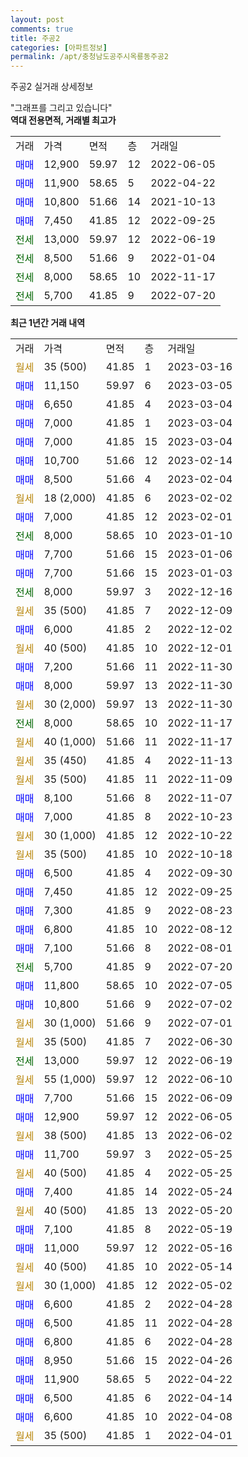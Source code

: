 ```yaml
---
layout: post
comments: true
title: 주공2
categories: [아파트정보]
permalink: /apt/충청남도공주시옥룡동주공2
---
```


주공2 실거래 상세정보

<script type="text/javascript">
  google.charts.load('current', {'packages':['line', 'corechart']});
  google.charts.setOnLoadCallback(drawChart);

  function drawChart() {
    var data = new google.visualization.DataTable();
    data.addColumn('date', '거래일');
    data.addColumn('number', "매매");
    data.addColumn('number', "전세");
    data.addColumn('number', "전매");

    data.addRows([[new Date(Date.parse("2023-03-16")), null, null, null], [new Date(Date.parse("2023-03-05")), 11150, null, null], [new Date(Date.parse("2023-03-04")), 6650, null, null], [new Date(Date.parse("2023-03-04")), 7000, null, null], [new Date(Date.parse("2023-03-04")), 7000, null, null], [new Date(Date.parse("2023-02-14")), 10700, null, null], [new Date(Date.parse("2023-02-04")), 8500, null, null], [new Date(Date.parse("2023-02-02")), null, null, null], [new Date(Date.parse("2023-02-01")), 7000, null, null], [new Date(Date.parse("2023-01-10")), null, 8000, null], [new Date(Date.parse("2023-01-06")), 7700, null, null], [new Date(Date.parse("2023-01-03")), 7700, null, null], [new Date(Date.parse("2022-12-16")), null, 8000, null], [new Date(Date.parse("2022-12-09")), null, null, null], [new Date(Date.parse("2022-12-02")), 6000, null, null], [new Date(Date.parse("2022-12-01")), null, null, null], [new Date(Date.parse("2022-11-30")), 7200, null, null], [new Date(Date.parse("2022-11-30")), 8000, null, null], [new Date(Date.parse("2022-11-30")), null, null, null], [new Date(Date.parse("2022-11-17")), null, 8000, null], [new Date(Date.parse("2022-11-17")), null, null, null], [new Date(Date.parse("2022-11-13")), null, null, null], [new Date(Date.parse("2022-11-09")), null, null, null], [new Date(Date.parse("2022-11-07")), 8100, null, null], [new Date(Date.parse("2022-10-23")), 7000, null, null], [new Date(Date.parse("2022-10-22")), null, null, null], [new Date(Date.parse("2022-10-18")), null, null, null], [new Date(Date.parse("2022-09-30")), 6500, null, null], [new Date(Date.parse("2022-09-25")), 7450, null, null], [new Date(Date.parse("2022-08-23")), 7300, null, null], [new Date(Date.parse("2022-08-12")), 6800, null, null], [new Date(Date.parse("2022-08-01")), 7100, null, null], [new Date(Date.parse("2022-07-20")), null, 5700, null], [new Date(Date.parse("2022-07-05")), 11800, null, null], [new Date(Date.parse("2022-07-02")), 10800, null, null], [new Date(Date.parse("2022-07-01")), null, null, null], [new Date(Date.parse("2022-06-30")), null, null, null], [new Date(Date.parse("2022-06-19")), null, 13000, null], [new Date(Date.parse("2022-06-10")), null, null, null], [new Date(Date.parse("2022-06-09")), 7700, null, null], [new Date(Date.parse("2022-06-05")), 12900, null, null], [new Date(Date.parse("2022-06-02")), null, null, null], [new Date(Date.parse("2022-05-25")), 11700, null, null], [new Date(Date.parse("2022-05-25")), null, null, null], [new Date(Date.parse("2022-05-24")), 7400, null, null], [new Date(Date.parse("2022-05-20")), null, null, null], [new Date(Date.parse("2022-05-19")), 7100, null, null], [new Date(Date.parse("2022-05-16")), 11000, null, null], [new Date(Date.parse("2022-05-14")), null, null, null], [new Date(Date.parse("2022-05-02")), null, null, null], [new Date(Date.parse("2022-04-28")), 6600, null, null], [new Date(Date.parse("2022-04-28")), 6500, null, null], [new Date(Date.parse("2022-04-28")), 6800, null, null], [new Date(Date.parse("2022-04-26")), 8950, null, null], [new Date(Date.parse("2022-04-22")), 11900, null, null], [new Date(Date.parse("2022-04-14")), 6500, null, null], [new Date(Date.parse("2022-04-08")), 6600, null, null], [new Date(Date.parse("2022-04-01")), null, null, null]]);

    var options = {
      hAxis: {
        format: 'yyyy/MM/dd'
      },    
      lineWidth: 0,
      pointsVisible: true,    
      title: '최근 1년간 유형별 실거래가 분포',
      legend: { position: 'bottom' }
    };

    var formatter = new google.visualization.NumberFormat({pattern:'###,###'} );
    formatter.format(data, 1);
    formatter.format(data, 2);
    
    setTimeout(function() {
        var chart = new google.visualization.LineChart(document.getElementById('columnchart_material'));
        chart.draw(data, (options));
        document.getElementById('loading').style.display = 'none';
    }, 200);
  }
</script>


<div id="loading" style="z-index:20; display: block; margin-left: 0px">"그래프를 그리고 있습니다"</div>
<div id="columnchart_material" style="width: 95%; margin-left: 0px; display: block"></div>
<!-- contents start -->
<b>역대 전용면적, 거래별 최고가</b>
<table class="sortable">
    <tr>
      <td>거래</td>
      <td>가격</td>
      <td>면적</td>
      <td>층</td>
      <td>거래일</td>
    </tr>
        <tr>
          <td><a style="color: blue">매매</a></td>
          <td>12,900</td>
          <td>59.97</td>
          <td>12</td>
          <td>2022-06-05</td>
        </tr>            <tr>
          <td><a style="color: blue">매매</a></td>
          <td>11,900</td>
          <td>58.65</td>
          <td>5</td>
          <td>2022-04-22</td>
        </tr>            <tr>
          <td><a style="color: blue">매매</a></td>
          <td>10,800</td>
          <td>51.66</td>
          <td>14</td>
          <td>2021-10-13</td>
        </tr>            <tr>
          <td><a style="color: blue">매매</a></td>
          <td>7,450</td>
          <td>41.85</td>
          <td>12</td>
          <td>2022-09-25</td>
        </tr>        
        <tr>
              <td><a style="color: darkgreen">전세</a></td>
              <td>13,000</td>
              <td>59.97</td>
              <td>12</td>
              <td>2022-06-19</td>
            </tr>            <tr>
              <td><a style="color: darkgreen">전세</a></td>
              <td>8,500</td>
              <td>51.66</td>
              <td>9</td>
              <td>2022-01-04</td>
            </tr>            <tr>
              <td><a style="color: darkgreen">전세</a></td>
              <td>8,000</td>
              <td>58.65</td>
              <td>10</td>
              <td>2022-11-17</td>
            </tr>            <tr>
              <td><a style="color: darkgreen">전세</a></td>
              <td>5,700</td>
              <td>41.85</td>
              <td>9</td>
              <td>2022-07-20</td>
            </tr>        
    
</table>

<b>최근 1년간 거래 내역</b>

<table class="sortable">
    <tr>
      <td>거래</td>
      <td>가격</td>
      <td>면적</td>
      <td>층</td>
      <td>거래일</td>
    </tr>
    <tr>
      <td><a style="color: darkgoldenrod">월세</a></td>
      <td>35 (500)</td>
      <td>41.85</td>
      <td>1</td>
      <td>2023-03-16</td>
    </tr>          <tr>
      <td><a style="color: blue">매매</a></td>
      <td>11,150</td>
      <td>59.97</td>
      <td>6</td>
      <td>2023-03-05</td>
    </tr>          <tr>
      <td><a style="color: blue">매매</a></td>
      <td>6,650</td>
      <td>41.85</td>
      <td>4</td>
      <td>2023-03-04</td>
    </tr>          <tr>
      <td><a style="color: blue">매매</a></td>
      <td>7,000</td>
      <td>41.85</td>
      <td>1</td>
      <td>2023-03-04</td>
    </tr>          <tr>
      <td><a style="color: blue">매매</a></td>
      <td>7,000</td>
      <td>41.85</td>
      <td>15</td>
      <td>2023-03-04</td>
    </tr>          <tr>
      <td><a style="color: blue">매매</a></td>
      <td>10,700</td>
      <td>51.66</td>
      <td>12</td>
      <td>2023-02-14</td>
    </tr>          <tr>
      <td><a style="color: blue">매매</a></td>
      <td>8,500</td>
      <td>51.66</td>
      <td>4</td>
      <td>2023-02-04</td>
    </tr>          <tr>
      <td><a style="color: darkgoldenrod">월세</a></td>
      <td>18 (2,000)</td>
      <td>41.85</td>
      <td>6</td>
      <td>2023-02-02</td>
    </tr>          <tr>
      <td><a style="color: blue">매매</a></td>
      <td>7,000</td>
      <td>41.85</td>
      <td>12</td>
      <td>2023-02-01</td>
    </tr>          <tr>
      <td><a style="color: darkgreen">전세</a></td>
      <td>8,000</td>
      <td>58.65</td>
      <td>10</td>
      <td>2023-01-10</td>
    </tr>          <tr>
      <td><a style="color: blue">매매</a></td>
      <td>7,700</td>
      <td>51.66</td>
      <td>15</td>
      <td>2023-01-06</td>
    </tr>          <tr>
      <td><a style="color: blue">매매</a></td>
      <td>7,700</td>
      <td>51.66</td>
      <td>15</td>
      <td>2023-01-03</td>
    </tr>          <tr>
      <td><a style="color: darkgreen">전세</a></td>
      <td>8,000</td>
      <td>59.97</td>
      <td>3</td>
      <td>2022-12-16</td>
    </tr>          <tr>
      <td><a style="color: darkgoldenrod">월세</a></td>
      <td>35 (500)</td>
      <td>41.85</td>
      <td>7</td>
      <td>2022-12-09</td>
    </tr>          <tr>
      <td><a style="color: blue">매매</a></td>
      <td>6,000</td>
      <td>41.85</td>
      <td>2</td>
      <td>2022-12-02</td>
    </tr>          <tr>
      <td><a style="color: darkgoldenrod">월세</a></td>
      <td>40 (500)</td>
      <td>41.85</td>
      <td>10</td>
      <td>2022-12-01</td>
    </tr>          <tr>
      <td><a style="color: blue">매매</a></td>
      <td>7,200</td>
      <td>51.66</td>
      <td>11</td>
      <td>2022-11-30</td>
    </tr>          <tr>
      <td><a style="color: blue">매매</a></td>
      <td>8,000</td>
      <td>59.97</td>
      <td>13</td>
      <td>2022-11-30</td>
    </tr>          <tr>
      <td><a style="color: darkgoldenrod">월세</a></td>
      <td>30 (2,000)</td>
      <td>59.97</td>
      <td>13</td>
      <td>2022-11-30</td>
    </tr>          <tr>
      <td><a style="color: darkgreen">전세</a></td>
      <td>8,000</td>
      <td>58.65</td>
      <td>10</td>
      <td>2022-11-17</td>
    </tr>          <tr>
      <td><a style="color: darkgoldenrod">월세</a></td>
      <td>40 (1,000)</td>
      <td>51.66</td>
      <td>11</td>
      <td>2022-11-17</td>
    </tr>          <tr>
      <td><a style="color: darkgoldenrod">월세</a></td>
      <td>35 (450)</td>
      <td>41.85</td>
      <td>4</td>
      <td>2022-11-13</td>
    </tr>          <tr>
      <td><a style="color: darkgoldenrod">월세</a></td>
      <td>35 (500)</td>
      <td>41.85</td>
      <td>11</td>
      <td>2022-11-09</td>
    </tr>          <tr>
      <td><a style="color: blue">매매</a></td>
      <td>8,100</td>
      <td>51.66</td>
      <td>8</td>
      <td>2022-11-07</td>
    </tr>          <tr>
      <td><a style="color: blue">매매</a></td>
      <td>7,000</td>
      <td>41.85</td>
      <td>8</td>
      <td>2022-10-23</td>
    </tr>          <tr>
      <td><a style="color: darkgoldenrod">월세</a></td>
      <td>30 (1,000)</td>
      <td>41.85</td>
      <td>12</td>
      <td>2022-10-22</td>
    </tr>          <tr>
      <td><a style="color: darkgoldenrod">월세</a></td>
      <td>35 (500)</td>
      <td>41.85</td>
      <td>10</td>
      <td>2022-10-18</td>
    </tr>          <tr>
      <td><a style="color: blue">매매</a></td>
      <td>6,500</td>
      <td>41.85</td>
      <td>4</td>
      <td>2022-09-30</td>
    </tr>          <tr>
      <td><a style="color: blue">매매</a></td>
      <td>7,450</td>
      <td>41.85</td>
      <td>12</td>
      <td>2022-09-25</td>
    </tr>          <tr>
      <td><a style="color: blue">매매</a></td>
      <td>7,300</td>
      <td>41.85</td>
      <td>9</td>
      <td>2022-08-23</td>
    </tr>          <tr>
      <td><a style="color: blue">매매</a></td>
      <td>6,800</td>
      <td>41.85</td>
      <td>10</td>
      <td>2022-08-12</td>
    </tr>          <tr>
      <td><a style="color: blue">매매</a></td>
      <td>7,100</td>
      <td>51.66</td>
      <td>8</td>
      <td>2022-08-01</td>
    </tr>          <tr>
      <td><a style="color: darkgreen">전세</a></td>
      <td>5,700</td>
      <td>41.85</td>
      <td>9</td>
      <td>2022-07-20</td>
    </tr>          <tr>
      <td><a style="color: blue">매매</a></td>
      <td>11,800</td>
      <td>58.65</td>
      <td>10</td>
      <td>2022-07-05</td>
    </tr>          <tr>
      <td><a style="color: blue">매매</a></td>
      <td>10,800</td>
      <td>51.66</td>
      <td>9</td>
      <td>2022-07-02</td>
    </tr>          <tr>
      <td><a style="color: darkgoldenrod">월세</a></td>
      <td>30 (1,000)</td>
      <td>51.66</td>
      <td>9</td>
      <td>2022-07-01</td>
    </tr>          <tr>
      <td><a style="color: darkgoldenrod">월세</a></td>
      <td>35 (500)</td>
      <td>41.85</td>
      <td>7</td>
      <td>2022-06-30</td>
    </tr>          <tr>
      <td><a style="color: darkgreen">전세</a></td>
      <td>13,000</td>
      <td>59.97</td>
      <td>12</td>
      <td>2022-06-19</td>
    </tr>          <tr>
      <td><a style="color: darkgoldenrod">월세</a></td>
      <td>55 (1,000)</td>
      <td>59.97</td>
      <td>12</td>
      <td>2022-06-10</td>
    </tr>          <tr>
      <td><a style="color: blue">매매</a></td>
      <td>7,700</td>
      <td>51.66</td>
      <td>15</td>
      <td>2022-06-09</td>
    </tr>          <tr>
      <td><a style="color: blue">매매</a></td>
      <td>12,900</td>
      <td>59.97</td>
      <td>12</td>
      <td>2022-06-05</td>
    </tr>          <tr>
      <td><a style="color: darkgoldenrod">월세</a></td>
      <td>38 (500)</td>
      <td>41.85</td>
      <td>13</td>
      <td>2022-06-02</td>
    </tr>          <tr>
      <td><a style="color: blue">매매</a></td>
      <td>11,700</td>
      <td>59.97</td>
      <td>3</td>
      <td>2022-05-25</td>
    </tr>          <tr>
      <td><a style="color: darkgoldenrod">월세</a></td>
      <td>40 (500)</td>
      <td>41.85</td>
      <td>4</td>
      <td>2022-05-25</td>
    </tr>          <tr>
      <td><a style="color: blue">매매</a></td>
      <td>7,400</td>
      <td>41.85</td>
      <td>14</td>
      <td>2022-05-24</td>
    </tr>          <tr>
      <td><a style="color: darkgoldenrod">월세</a></td>
      <td>40 (500)</td>
      <td>41.85</td>
      <td>13</td>
      <td>2022-05-20</td>
    </tr>          <tr>
      <td><a style="color: blue">매매</a></td>
      <td>7,100</td>
      <td>41.85</td>
      <td>8</td>
      <td>2022-05-19</td>
    </tr>          <tr>
      <td><a style="color: blue">매매</a></td>
      <td>11,000</td>
      <td>59.97</td>
      <td>12</td>
      <td>2022-05-16</td>
    </tr>          <tr>
      <td><a style="color: darkgoldenrod">월세</a></td>
      <td>40 (500)</td>
      <td>41.85</td>
      <td>10</td>
      <td>2022-05-14</td>
    </tr>          <tr>
      <td><a style="color: darkgoldenrod">월세</a></td>
      <td>30 (1,000)</td>
      <td>41.85</td>
      <td>12</td>
      <td>2022-05-02</td>
    </tr>          <tr>
      <td><a style="color: blue">매매</a></td>
      <td>6,600</td>
      <td>41.85</td>
      <td>2</td>
      <td>2022-04-28</td>
    </tr>          <tr>
      <td><a style="color: blue">매매</a></td>
      <td>6,500</td>
      <td>41.85</td>
      <td>11</td>
      <td>2022-04-28</td>
    </tr>          <tr>
      <td><a style="color: blue">매매</a></td>
      <td>6,800</td>
      <td>41.85</td>
      <td>6</td>
      <td>2022-04-28</td>
    </tr>          <tr>
      <td><a style="color: blue">매매</a></td>
      <td>8,950</td>
      <td>51.66</td>
      <td>15</td>
      <td>2022-04-26</td>
    </tr>          <tr>
      <td><a style="color: blue">매매</a></td>
      <td>11,900</td>
      <td>58.65</td>
      <td>5</td>
      <td>2022-04-22</td>
    </tr>          <tr>
      <td><a style="color: blue">매매</a></td>
      <td>6,500</td>
      <td>41.85</td>
      <td>6</td>
      <td>2022-04-14</td>
    </tr>          <tr>
      <td><a style="color: blue">매매</a></td>
      <td>6,600</td>
      <td>41.85</td>
      <td>10</td>
      <td>2022-04-08</td>
    </tr>          <tr>
      <td><a style="color: darkgoldenrod">월세</a></td>
      <td>35 (500)</td>
      <td>41.85</td>
      <td>1</td>
      <td>2022-04-01</td>
    </tr>      </table>
<!-- contents end -->    


